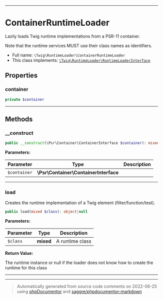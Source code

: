 ***

# ContainerRuntimeLoader

Lazily loads Twig runtime implementations from a PSR-11 container.

Note that the runtime services MUST use their class names as identifiers.

* Full name: `\Twig\RuntimeLoader\ContainerRuntimeLoader`
* This class implements:
[`\Twig\RuntimeLoader\RuntimeLoaderInterface`](./RuntimeLoaderInterface.md)



## Properties


### container



```php
private $container
```






***

## Methods


### __construct



```php
public __construct(\Psr\Container\ContainerInterface $container): mixed
```








**Parameters:**

| Parameter | Type | Description |
|-----------|------|-------------|
| `$container` | **\Psr\Container\ContainerInterface** |  |




***

### load

Creates the runtime implementation of a Twig element (filter/function/test).

```php
public load(mixed $class): object|null
```








**Parameters:**

| Parameter | Type | Description |
|-----------|------|-------------|
| `$class` | **mixed** | A runtime class |


**Return Value:**

The runtime instance or null if the loader does not know how to create the runtime for this class



***


***
> Automatically generated from source code comments on 2022-06-25 using [phpDocumentor](http://www.phpdoc.org/) and [saggre/phpdocumentor-markdown](https://github.com/Saggre/phpDocumentor-markdown)
